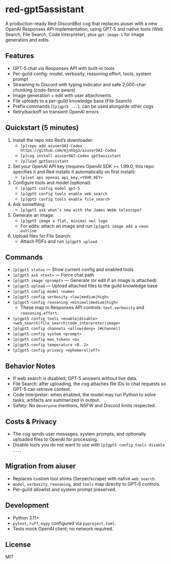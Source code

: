 # red-gpt5assistant

A production-ready Red-DiscordBot cog that replaces aiuser with a new OpenAI Responses API implementation, using GPT‑5 and native tools (Web Search, File Search, Code Interpreter), plus `gpt-image-1` for image generation and edits.

## Features

- GPT-5 chat via Responses API with built-in tools
- Per-guild config: model, verbosity, reasoning effort, tools, system prompt
- Streaming to Discord with typing indicator and safe 2,000-char chunking (code-fence aware)
- Image generation + edit with user attachments
- File uploads to a per-guild knowledge base (File Search)
- Prefix commands (`[p]gpt5 ...`); can be used alongside other cogs
- Retry/backoff on transient OpenAI errors

## Quickstart (5 minutes)

1. Install the repo into Red’s downloader:
   - `[p]repo add aiuserOAI-Codex https://github.com/mjnhbg3/aiuserOAI-Codex`
   - `[p]cog install aiuserOAI-Codex gpt5assistant`
   - `[p]load gpt5assistant`
2. Set your OpenAI API key (requires OpenAI SDK >= 1.99.0; this repo specifies it and Red installs it automatically on first install):
   - `[p]set api openai api_key,<YOUR_KEY>`
3. Configure tools and model (optional):
   - `[p]gpt5 config model gpt-5`
   - `[p]gpt5 config tools enable web_search`
   - `[p]gpt5 config tools enable file_search`
4. Ask something:
   - `[p]gpt5 ask what’s new with the James Webb telescope?`
5. Generate an image:
   - `[p]gpt5 image a flat, minimal owl logo`
   - For edits: attach an image and run `[p]gpt5 image add a neon outline`
6. Upload files for File Search:
   - Attach PDFs and run `[p]gpt5 upload`

## Commands

- `[p]gpt5 status` — Show current config and enabled tools
- `[p]gpt5 ask <text>` — Force chat path
- `[p]gpt5 image <prompt>` — Generate (or edit if an image is attached)
- `[p]gpt5 upload` — Upload attached files to the guild knowledge base
- `[p]gpt5 config model <name>`
- `[p]gpt5 config verbosity <low|medium|high>`
- `[p]gpt5 config reasoning <minimal|medium|high>`
  - These map to Responses API controls: `text.verbosity` and `reasoning.effort`.
- `[p]gpt5 config tools <enable|disable> <web_search|file_search|code_interpreter|image>`
- `[p]gpt5 config channels <allow|deny> [#channel]`
- `[p]gpt5 config system <prompt>`
- `[p]gpt5 config max_tokens <n>`
- `[p]gpt5 config temperature <0..2>`
- `[p]gpt5 config privacy <ephemeral|off>`

## Behavior Notes

- If web search is disabled, GPT-5 answers without live data.
- File Search: after uploading, the cog attaches file IDs to chat requests so GPT-5 can retrieve context.
- Code Interpreter: when enabled, the model may run Python to solve tasks; artifacts are summarized in output.
- Safety: No `@everyone` mentions, NSFW and Discord limits respected.

## Costs & Privacy

- The cog sends user messages, system prompts, and optionally uploaded files to OpenAI for processing.
- Disable tools you do not want to use with `[p]gpt5 config tools disable ...`.

## Migration from aiuser

- Replaces custom tool shims (Serper/scrape) with native `web_search`.
- `model`, `verbosity`, `reasoning`, and `tools` map directly to GPT‑5 controls.
- Per-guild allowlist and system prompt preserved.

## Development

- Python 3.11+
- `pytest`, `ruff`, `mypy` configured via `pyproject.toml`.
- Tests mock OpenAI client; no network required.

## License

MIT
